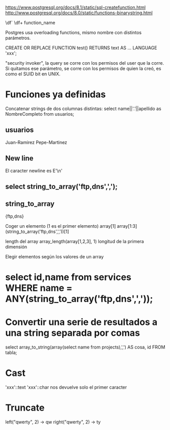 https://www.postgresql.org/docs/8.1/static/sql-createfunction.html
http://www.postgresql.org/docs/8.0/static/functions-binarystring.html

\df`
\df+ function_name

Postgres usa overloading functions, mismo nombre con distintos parámetros.

CREATE OR REPLACE FUNCTION test() RETURNS text AS
...
LANGUAGE 'xxx';


"security invoker", la query se corre con los permisos del user que la corre.
Si quitamos ese parámetro, se corre con los permisos de quien la creó, es como el SUID bit en UNIX.



# Funciones ya definidas
Concatenar strings de dos columnas distintas:
select name||'.'||apellido as NombreCompleto from usuarios;

usuarios
--------
Juan-Ramirez
Pepe-Martinez


## New line
El caracter newline es E'\n'


## select string_to_array('ftp,dns',',');
 string_to_array
 -----------------
  {ftp,dns}

Coger un elemento (1 es el primer elemento)
array[1]
array[1:3]
(string_to_array('ftp,dns',','))[1]

length del array
array_length(array[1,2,3], 1)
  longitud de la primera dimensión

Elegir elementos según los valores de un array
# select id,name from services WHERE name = ANY(string_to_array('ftp,dns',','));


# Convertir una serie de resultados a una string separada por comas
select array_to_string(array(select name from projects),',') AS cosa, id FROM tabla;



# Cast
'xxx'::text
'xxx'::char
  nos devuelve solo el primer caracter



# Truncate
left("qwerty", 2) -> qw
right("qwerty", 2) -> ty
